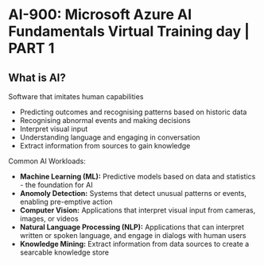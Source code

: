 # AI-900: Microsoft Azure AI Fundamentals Virtual Training day | PART 1

## What is AI?

Software that imitates human capabilities
-	Predicting outcomes and recognising patterns based on historic data
-	Recognising abnormal events and making decisions
-	Interpret visual input
-	Understanding language and engaging in conversation
- Extract information from sources to gain knowledge 

Common AI Workloads:

- **Machine Learning (ML):** Predictive models based on data and statistics - the foundation for AI
- **Anomoly Detection:** Systems that detect unusual patterns or events, enabling pre-emptive action
- **Computer Vision:** Applications that interpret visual input from cameras, images, or videos
- **Natural Language Processing (NLP):** Applications that can interpret written or spoken language, and engage in dialogs with human users
- **Knowledge Mining:** Extract information from data sources to create a searcable knowledge store
